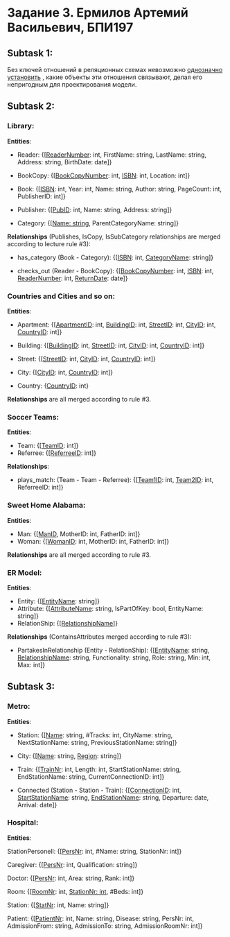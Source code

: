 # Задание 3. Ермилов Артемий Васильевич, БПИ197

## Subtask 1:
Без ключей отношений в реляционных схемах невозможно <ins>однозначно установить</ins> , какие объекты эти отношения связывают, делая его непригодным для проектирования модели.

## Subtask 2:
### <b>Library</b>:

<b>Entities</b>:

* Reader: {[<ins>ReaderNumber</ins>: int, FirstName: string, LastName: string, Address: string, BirthDate: date]}

* BookCopy: {[<ins>BookCopyNumber</ins>: int, <ins>ISBN</ins>: int, Location: int]}

* Book: {[<ins>ISBN</ins>: int, Year: int, Name: string, Author: string, PageCount: int, PublisherID: int]}

* Publisher: {[<ins>PubID</ins>: int, Name: string, Address: string]}

* Category: {[<ins>Name: string</ins>, ParentCategoryName: string]}

<b>Relationships</b> (Publishes, IsCopy, IsSubCategory relationships are merged according to lecture rule #3):

* has_category (Book - Category): {[<ins>ISBN</ins>: int, <ins>CategoryName</ins>: string]}

* checks_out (Reader - BookCopy): {[<ins>BookCopyNumber</ins>: int, <ins>ISBN</ins>: int, <ins>ReaderNumber</ins>: int, <ins>ReturnDate</ins>: date]}

### <b>Countries and Cities and so on</b>:

<b>Entities</b>:

* Apartment: {[<ins>ApartmentID</ins>: int, <ins>BuildingID</ins>: int, <ins>StreetID</ins>: int, <ins>CityID</ins>: int, <ins>CountryID</ins>: int]}

* Building: {[<ins>BuildingID</ins>: int, <ins>StreetID</ins>: int, <ins>CityID</ins>: int, <ins>CountryID</ins>: int]}

* Street: {[<ins>StreetID</ins>: int, <ins>CityID</ins>: int, <ins>CountryID</ins>: int]}

* City: {[<ins>CityID</ins>: int, <ins>CountryID</ins>: int]}

* Country: {<ins>CountryID</ins>: int}

<b>Relationships</b> are all merged according to rule #3.

### <b>Soccer Teams</b>:

<b>Entities</b>:

* Team: {[<ins>TeamID</ins>: int]}
* Referree: {[<ins>ReferreeID</ins>: int]}

<b>Relationships</b>:

* plays_match: (Team - Team - Referree): {[<ins>Team1ID</ins>: int, <ins>Team2ID</ins>: int, ReferreeID: int]}

### <b>Sweet Home Alabama</b>:

<b>Entities</b>:

* Man: {[<ins>ManID</ins>, MotherID: int, FatherID: int]}
* Woman: {[<ins>WomanID</ins>: int, MotherID: int, FatherID: int]}

<b>Relationships</b> are all merged according to rule #3.


### <b>ER Model</b>:

<b>Entities</b>:

* Entity: {[<ins>EntityName</ins>: string]}
* Attribute: {[<ins>AttributeName</ins>: string, IsPartOfKey: bool, EntityName: string]}
* RelationShip: {[<ins>RelationshipName</ins>]}

<b>Relationships</b> (ContainsAttributes merged according to rule #3):

* PartakesInRelationship (Entity - RelationShip): {[<ins>EntityName</ins>: string, <ins>RelationshipName</ins>: string, Functionality: string, Role: string, Min: int, Max: int]}

## Subtask 3:

### Metro:

<b>Entities</b>:

* Station: {[<ins>Name</ins>: string, #Tracks: int, CityName: string, NextStationName: string, PreviousStationName: string]}

* City: {[<ins>Name</ins>: string, <ins>Region</ins>: string]}

* Train: {[<ins>TrainNr</ins>: int, Length: int, StartStationName: string, EndStationName: string, CurrentConnectionID: int]}

* Connected (Station - Station - Train): {[<ins>ConnectionID</ins>: int, <ins>StartStationName</ins>: string, <ins>EndStationName</ins>: string, Departure: date, Arrival: date]}

### Hospital:

<b>Entities</b>:

StationPersonell: {[<ins>PersNr</ins>: int, #Name: string, StationNr: int]}

Caregiver: {[<ins>PersNr</ins>: int, Qualification: string]}

Doctor: {[<ins>PersNr</ins>: int, Area: string, Rank: int]}

Room: {[<ins>RoomNr</ins>: int, 
<ins>StationNr: int</ins>, #Beds: int]}

Station: {[<ins>StatNr</ins>: int, Name: string]}

Patient: {[<ins>PatientNr</ins>: int, Name: string, Disease: string, PersNr: int, AdmissionFrom: string, AdmissionTo: string, AdmissionRoomNr: int]}
